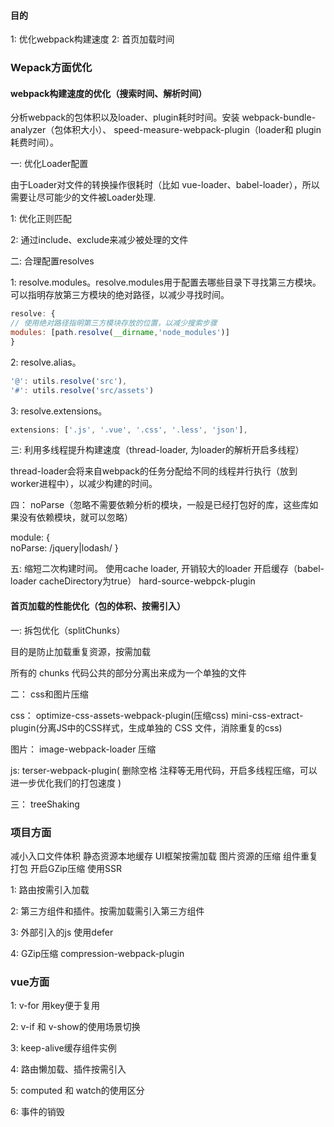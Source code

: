 #### 目的
1: 优化webpack构建速度
2: 首页加载时间

### Wepack方面优化


#### webpack构建速度的优化（搜索时间、解析时间）


分析webpack的包体积以及loader、plugin耗时时间。安装 webpack-bundle-analyzer（包体积大小）、
speed-measure-webpack-plugin（loader和 plugin 耗费时间）。

一: 优化Loader配置

由于Loader对文件的转换操作很耗时（比如 vue-loader、babel-loader），所以需要让尽可能少的文件被Loader处理.

1: 优化正则匹配

2: 通过include、exclude来减少被处理的文件



二: 合理配置resolves

1: resolve.modules。resolve.modules用于配置去哪些目录下寻找第三方模块。可以指明存放第三方模块的绝对路径，以减少寻找时间。
```js
resolve: {
// 使用绝对路径指明第三方模块存放的位置，以减少搜索步骤
modules: [path.resolve(__dirname,'node_modules')]
}
```

2: resolve.alias。

```js
'@': utils.resolve('src'),
'#': utils.resolve('src/assets')
```

3: resolve.extensions。

```js
extensions: ['.js', '.vue', '.css', '.less', 'json'],
```



三: 利用多线程提升构建速度（thread-loader, 为loader的解析开启多线程） 

thread-loader会将来自webpack的任务分配给不同的线程并行执行（放到worker进程中），以减少构建的时间。



四： noParse（忽略不需要依赖分析的模块，一般是已经打包好的库，这些库如果没有依赖模块，就可以忽略）

  module: {   
    noParse: /jquery|lodash/
  }

五: 缩短二次构建时间。 
使用cache loader, 开销较大的loader 开启缓存（babel-loader cacheDirectory为true） hard-source-webpck-plugin




#### 首页加载的性能优化（包的体积、按需引入）

一: 拆包优化（splitChunks）

目的是防止加载重复资源，按需加载

所有的 chunks 代码公共的部分分离出来成为⼀个单独的⽂件

二： css和图片压缩

css： optimize-css-assets-webpack-plugin(压缩css) mini-css-extract-plugin(分离JS中的CSS样式，生成单独的 CSS 文件，消除重复的css)

图片： image-webpack-loader 压缩

​js: ​terser-webpack-plugin​​( 删除空格 注释等无用代码，开启多线程压缩，可以进一步优化我们的打包速度 )


三： treeShaking








### 项目方面

减小入口文件体积
静态资源本地缓存
UI框架按需加载
图片资源的压缩
组件重复打包
开启GZip压缩
使用SSR

1: 路由按需引入加载

2: 第三方组件和插件。按需加载需引入第三方组件

3: 外部引入的js 使用defer

4: GZip压缩 compression-webpack-plugin




### vue方面

1: v-for 用key便于复用

2: v-if 和 v-show的使用场景切换

3: keep-alive缓存组件实例

4: 路由懒加载、插件按需引入

5: computed 和 watch的使用区分

6: 事件的销毁


